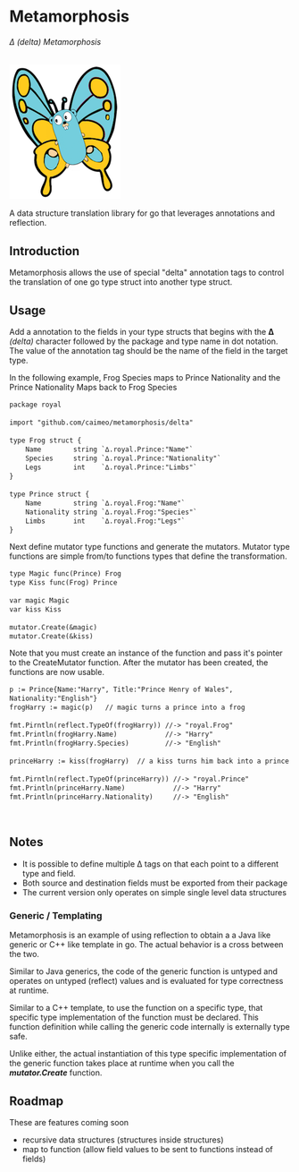 # Metamorphosis

###### ∆ (delta) Metamorphosis


![gopher-fly](assets/gopher-fly-240.png)

A data structure translation library for go that leverages annotations and reflection.


## Introduction
Metamorphosis allows the use of special "delta" annotation tags to control the translation of one go type struct into another type struct.


## Usage

Add a annotation to the fields in your type structs that begins with the **∆** *(delta)* character followed by the package and type name in dot notation. The value of the annotation tag should be the name of the field in the target type.

In the following example, Frog Species maps to Prince Nationality and the Prince Nationality Maps back to Frog Species


````
package royal

import "github.com/caimeo/metamorphosis/delta"

type Frog struct {
	Name        string `∆.royal.Prince:"Name"`
	Species     string `∆.royal.Prince:"Nationality"`
	Legs        int    `∆.royal.Prince:"Limbs"`
}

type Prince struct {
	Name        string `∆.royal.Frog:"Name"`
	Nationality string `∆.royal.Frog:"Species"`
	Limbs       int    `∆.royal.Frog:"Legs"`
}
````

Next define mutator type functions and generate the mutators.
Mutator type functions are simple from/to functions types that define the transformation.

````
type Magic func(Prince) Frog
type Kiss func(Frog) Prince

var magic Magic
var kiss Kiss

mutator.Create(&magic)
mutator.Create(&kiss)

````

Note that you must create an instance of the function and pass it's pointer to the CreateMutator function.  After the mutator has been created, the functions are now usable.

````
p := Prince{Name:"Harry", Title:"Prince Henry of Wales", Nationality:"English"}
frogHarry := magic(p)   // magic turns a prince into a frog

fmt.Pirntln(reflect.TypeOf(frogHarry)) //-> "royal.Frog"
fmt.Println(frogHarry.Name)            //-> "Harry"
fmt.Println(frogHarry.Species)         //-> "English"

princeHarry := kiss(frogHarry)  // a kiss turns him back into a prince

fmt.Pirntln(reflect.TypeOf(princeHarry)) //-> "royal.Prince"
fmt.Println(princeHarry.Name)            //-> "Harry"
fmt.Println(princeHarry.Nationality)     //-> "English"



````

## Notes

- It is possible to define multiple ∆ tags on that each point to a different type and field.
- Both source and destination fields must be exported from their package
- The current version only operates on simple single level data structures

### Generic / Templating

Metamorphosis is an example of using reflection to obtain a a Java like generic or C++ like template in go. The actual behavior is a cross between the two.

Similar to Java generics, the code of the generic function is untyped and operates on untyped (reflect) values and is evaluated for type correctness at runtime.

Similar to a C++ template, to use the function on a specific type, that specific type implementation of the function must be declared. This function definition while calling the generic code internally is externally type safe.

Unlike either, the actual instantiation of this type specific implementation of the generic function takes place at runtime when you call the ***mutator.Create*** function.


## Roadmap
These are features coming soon

- recursive data structures (structures inside structures)
- map to function (allow field values to be sent to functions instead of fields)


